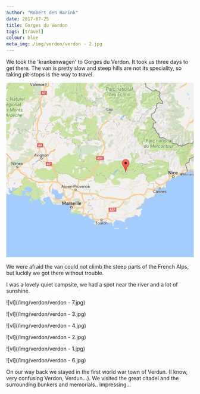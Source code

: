 ```yaml
---
author: "Robert den Harink"
date: 2017-07-25
title: Gorges du Verdon
tags: [travel]
colour: blue
meta_img: /img/verdon/verdon - 2.jpg
---
```

We took the 'krankenwagen' to Gorges du Verdon. It took us three days to get there. The van is pretty slow and steep hills are not its speciality, so taking pit-stops is the way to travel.

![vl](/img/verdon/verdon_location.png)

We were afraid the van could not climb the steep parts of the French Alps, but luckily we got there without trouble.

I was a lovely quiet campsite, we had a spot near the river and a lot of sunshine.

![vl](/img/verdon/verdon - 7.jpg)

![vl](/img/verdon/verdon - 3.jpg)

![vl](/img/verdon/verdon - 4.jpg)

![vl](/img/verdon/verdon - 2.jpg)

![vl](/img/verdon/verdon - 1.jpg)

![vl](/img/verdon/verdon - 6.jpg)

On our way back we stayed in the first world war town of Verdun. (I know, very confusing Verdon, Verdun...). We visited the great citadel and the surrounding bunkers and memorials.. impressing...
